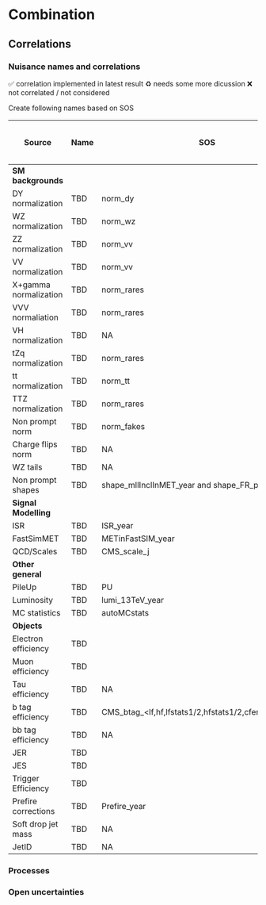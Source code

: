 # Combination

## Correlations

### Nuisance names and correlations

:white_check_mark: correlation implemented in latest result
:recycle: needs some more dicussion
:x: not correlated / not considered

Create following names based on SOS

|	Source	|	Name	|	SOS	|	ZEdge	|	WH	|	ML	|	4b	|	hadronic WX (SUS-21-002)	|	Comment	|	Correlation implemented	|
|	---	|	---	|	---	|	---	|	---	|	---	| --- | --- |	---	|	---	|				
|	**SM backgrounds**																			
|	DY normalization	|	TBD	|	norm_dy	|		|		|		|		|		|		|		|
|	WZ normalization	|	TBD	|	norm_wz	|		|		|		|		|		|		|		|
|	ZZ normalization	|	TBD	|	norm_vv	|		|		|		|		|		|		|		|
|	VV normalization	|	TBD	|	norm_vv	|		|		|		|		|		|		|		|
|	X+gamma normalization	|	TBD	|	norm_rares	|		|		|		|		|		|		|		|
|	VVV normaliation	|	TBD	|	norm_rares	|		|		|		|		|		|		|		|
|	VH normalization	|	TBD	|	NA	|		|		|		|		|		|		|		|
|	tZq normalization	|	TBD	|	norm_rares	|		|		|		|		|		|		|		|
|	tt normalization	|	TBD	|	norm_tt	|		|		|		|		|		|		|		|
|	TTZ normalization	|	TBD	|	norm_rares	|		|		|		|		|		|		|		|
|	Non prompt norm	|	TBD	|	norm_fakes	|		|		|		|		|		|		|		|
|	Charge flips norm	|	TBD	|	NA	|		|		|		|		|		|		|		|
|	WZ tails	|	TBD	|	NA	|		|		|		|		|		|		|		|
|	Non prompt shapes	|	TBD	| shape_mllInclInMET_year and shape_FR_ptDepend_year	|		|		|		|		|		|		|		|
|	**Signal Modelling**																			
|	ISR	|	TBD	|	ISR_year	|		|		|		|		|		|		|		|
|	FastSimMET	|	TBD	|	METinFastSIM_year	|		|		|		|		|		|		|		|
|	QCD/Scales	|	TBD	|	CMS_scale_j	|		|		|		|		|		|		|		|
|	**Other general**																			
|	PileUp	|	TBD	| PU		|		|		|		|		|		|		|		|
|	Luminosity	|	TBD	| lumi_13TeV_year		|		|		|		|		|		|		|		|
|	MC statistics	|	TBD	|	autoMCstats	|		|		|		|		|		|		|		|
|	**Objects**																			
|	Electron efficiency	|	TBD	|		|		|		|		|		|		|		|		|
|	Muon efficiency	|	TBD	|		|		|		|		|		|		|		|		|
|	Tau efficiency	|	TBD	|	NA	|		|		|		|		|		|		|		|
|	b tag efficiency	|	TBD	|	CMS_btag_<lf,hf,lfstats1/2,hfstats1/2,cferr1/2,FastSIM>	|		|		|		|		|		|		|		|
|	bb tag efficiency	|	TBD	|	NA	|		|		|		|		|		|		|		|
|	JER	|	TBD	|		|		|		|		|		|		|		|		|
|	JES	|	TBD	|		|		|		|		|		|		|		|		|
|	Trigger Efficiency	|	TBD	|		|		|		|		|		|		|		|		|
|	Prefire corrections	|	TBD	|	Prefire_year	|		|		|		|		|		|		|		|
|	Soft drop jet mass	|	TBD	|	NA	|		|		|		|		|		|		|		|
|	JetID	|	TBD	|	NA	|		|		|		|		|		|		|		|

### Processes

### Open uncertainties
